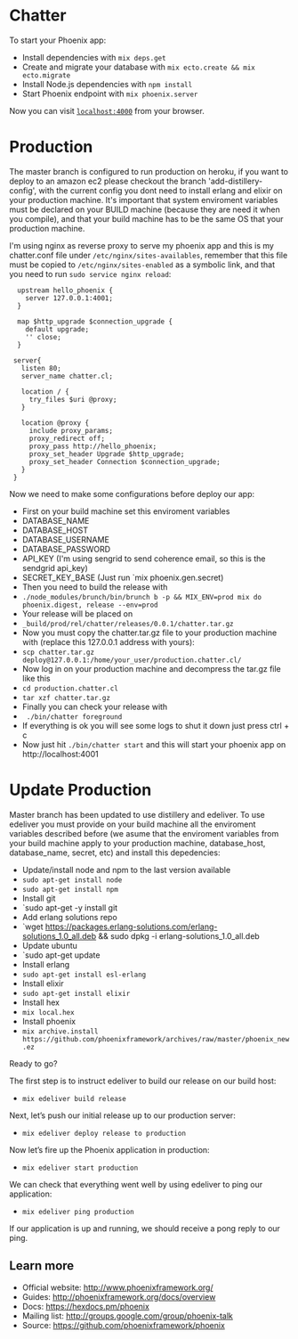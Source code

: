 # Chatter

To start your Phoenix app:

  * Install dependencies with `mix deps.get`
  * Create and migrate your database with `mix ecto.create && mix ecto.migrate`
  * Install Node.js dependencies with `npm install`
  * Start Phoenix endpoint with `mix phoenix.server`

Now you can visit [`localhost:4000`](http://localhost:4000) from your browser.

# Production

The master branch is configured to run production on heroku, if you want to deploy to an amazon ec2 please checkout the branch 'add-distillery-config', with the current config you dont need to install erlang and elixir on your production machine. It's important that system enviroment variables must be declared on your BUILD machine (because they are need it when you compile), and that your build machine has to be the same OS that your production machine.

I'm using nginx as reverse proxy to serve my phoenix app and this is my chatter.conf file under `/etc/nginx/sites-availables`, remember that this file must be copied to `/etc/nginx/sites-enabled` as a symbolic link, and that you need to run `sudo service nginx reload`:

```
  upstream hello_phoenix {
    server 127.0.0.1:4001;
  }

  map $http_upgrade $connection_upgrade {
    default upgrade;
    '' close;
  }

 server{
   listen 80;
   server_name chatter.cl;

   location / {
     try_files $uri @proxy;
   }

   location @proxy {
     include proxy_params;
     proxy_redirect off;
     proxy_pass http://hello_phoenix;
     proxy_set_header Upgrade $http_upgrade;
     proxy_set_header Connection $connection_upgrade;
   }
 }
 ```

Now we need to make some configurations before deploy our app:

  * First on your build machine set this enviroment variables
   * DATABASE_NAME
   * DATABASE_HOST
   * DATABASE_USERNAME
   * DATABASE_PASSWORD
   * API_KEY (I'm using sengrid to send coherence email, so this is the sendgrid api_key)
   * SECRET_KEY_BASE (Just run `mix phoenix.gen.secret)
  * Then you need to build the release with
   * `./node_modules/brunch/bin/brunch b -p && MIX_ENV=prod mix do phoenix.digest, release --env=prod`
  * Your release will be placed on
   * `_build/prod/rel/chatter/releases/0.0.1/chatter.tar.gz` 
  * Now you must copy the chatter.tar.gz file to your production machine with (replace this 127.0.0.1 address with yours):
   * `scp chatter.tar.gz deploy@127.0.0.1:/home/your_user/production.chatter.cl/`
  * Now log in on your production machine and decompress the tar.gz file like this
   * `cd production.chatter.cl`
   * `tar xzf chatter.tar.gz`
  * Finally you can check your release with
   * ` ./bin/chatter foreground`
  * If everything is ok you will see some logs to shut it down just press ctrl + c
  * Now just hit `./bin/chatter start` and this will start your phoenix app on http://localhost:4001

# Update Production

Master branch has been updated to use distillery and edeliver. To use edeliver you must provide on your build machine all the enviroment variables described before (we asume that the enviroment variables from your build machine apply to your production machine, database_host, database_name, secret, etc) and install this depedencies:

  * Update/install node and npm to the last version available
   * `sudo apt-get install node`
   * `sudo apt-get install npm`
  * Install git
   * `sudo apt-get -y install git
  * Add erlang solutions repo
   * `wget https://packages.erlang-solutions.com/erlang-solutions_1.0_all.deb && sudo dpkg -i erlang-solutions_1.0_all.deb
  * Update ubuntu
   * `sudo apt-get update
  * Install erlang
   * `sudo apt-get install esl-erlang`
  * Install elixir
   * `sudo apt-get install elixir`
  * Install hex
   * `mix local.hex`
  * Install phoenix
  * `mix archive.install https://github.com/phoenixframework/archives/raw/master/phoenix_new.ez`

Ready to go?

The first step is to instruct edeliver to build our release on our build host:
 * `mix edeliver build release`

Next, let’s push our initial release up to our production server:
 * `mix edeliver deploy release to production`

Now let’s fire up the Phoenix application in production:
 * `mix edeliver start production`

We can check that everything went well by using edeliver to ping our application:
 * `mix edeliver ping production`

If our application is up and running, we should receive a pong reply to our ping.

## Learn more

  * Official website: http://www.phoenixframework.org/
  * Guides: http://phoenixframework.org/docs/overview
  * Docs: https://hexdocs.pm/phoenix
  * Mailing list: http://groups.google.com/group/phoenix-talk
  * Source: https://github.com/phoenixframework/phoenix
